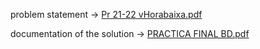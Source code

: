 problem statement -> [Pr 21-22 vHorabaixa.pdf](https://github.com/jogil17/database-hotel/files/14494508/Pr.21-22.vHorabaixa.pdf)

documentation of the solution -> [PRACTICA FINAL BD.pdf](https://github.com/jogil17/database-hotel/files/14494518/PRACTICA.FINAL.BD.pdf)

